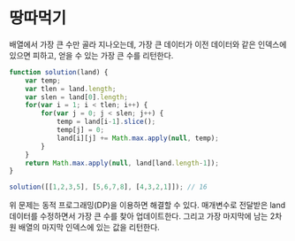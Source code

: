 # 땅따먹기

배열에서 가장 큰 수만 골라 지나오는데, 가장 큰 데이터가 이전 데이터와 같은 인덱스에 있으면 피하고, 얻을 수 있는 가장 큰 수를 리턴한다.

```javascript
function solution(land) {
    var temp;
    var tlen = land.length;
    var slen = land[0].length;
    for(var i = 1; i < tlen; i++) {
        for(var j = 0; j < slen; j++) {
            temp = land[i-1].slice();
            temp[j] = 0;
            land[i][j] += Math.max.apply(null, temp);
        }
    }
    return Math.max.apply(null, land[land.length-1]);
}

solution([[1,2,3,5], [5,6,7,8], [4,3,2,1]]); // 16
```

위 문제는 동적 프로그래밍\(DP\)을 이용하면 해결할 수 있다. 매개변수로 전달받은 land 데이터를 수정하면서 가장 큰 수를 찾아 업데이트한다. 그리고 가장 마지막에 남는 2차원 배열의 마지막 인덱스에 있는 값을 리턴한다.

